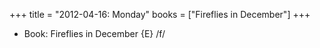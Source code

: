 +++
title = "2012-04-16: Monday"
books = ["Fireflies in December"]
+++


* Book: Fireflies in December {E} /f/
